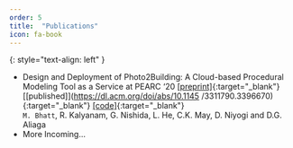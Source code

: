 ```yaml
---
order: 5
title:  "Publications"
icon: fa-book
---
```


{: style="text-align: left" }
- Design and Deployment of Photo2Building: A Cloud-based Procedural Modeling Tool as a Service at PEARC ‘20
 [[preprint]](https://arxiv.org/abs/2008.01286){:target="_blank"} [[published]](https://dl.acm.org/doi/abs/10.1145
 /3311790.3396670){:target="_blank"} [[code]](https://github.com/ManushB/photo2bldg){:target="_blank"} <br>
 `M. Bhatt`, R. Kalyanam, G. Nishida, L. He, C.K. May, D. Niyogi and D.G. Aliaga
- More Incoming...
